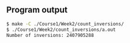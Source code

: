 <!-- gh-action-output -->
## Program output
```bash
$ make -C ./Course1/Week2/count_inversions/
$ ./Course1/Week2/count_inversions/a.out 
Number of inversions: 2407905288
```
<!-- gh-action-output end -->
